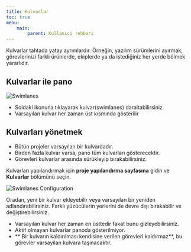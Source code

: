 ```yaml
---
title: Kulvarlar
toc: true
menu:
    main:
        parent: Kullanici rehberi
---
```


Kulvarlar tahtada yatay ayrımlardır.
Örneğin, yazılım sürümlerini ayırmak, görevlerinizi farklı ürünlerde, ekiplerde ya da istediğiniz her yerde bölmek yararlıdır.

Kulvarlar ile pano
------------------

![Swimlanes](/images/v1/swimlanes.png)

- Soldaki ikonuna tıklayarak kulvar(swimlanes) daraltabilirsiniz
- Varsayılan kulvar her zaman üst kısmında gösterilir

Kulvarları yönetmek
-------------------

- Bütün projeler varsayılan bir kulvardadır.
- Birden fazla kulvar varsa, pano tüm kulvarları gösterecektir.
- Görevleri kulvarlar arasında sürükleyip bırakabilirsiniz.

Kulvarları yapılandırmak için **proje yapılandırma sayfasına** gidin ve **Kulvarlar** bölümünü seçin.

![Swimlanes Configuration](/images/v1/swimlane-configuration.png)

Oradan, yeni bir kulvar ekleyebilir veya varsayılan bir yeniden adlandırabilirsiniz.
Farklı yüzücülerin yerlerini de devre dışı bırakabilir ve değiştirebilirsiniz.

- Varsayılan kulvar her zaman en üsttedir fakat bunu gizleyebilirsiniz.
- Aktif olmayan kulvarlar panoda gösterilmiyor.
- ** Bir kulvarın kaldırılması kendisine verilen görevleri kaldırmaz**, bu görevler varsayılan kulvara taşınacaktır.
